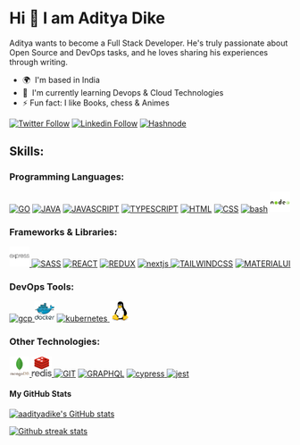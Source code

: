# Hi 👋 I am Aditya Dike


Aditya wants to become a Full Stack Developer. He's truly passionate about Open Source and DevOps tasks, and he loves sharing his experiences through writing.

- 🌍  I'm based in India
- 🧠  I'm currently learning Devops & Cloud Technologies
- ⚡ Fun fact: I like Books, chess & Animes



[![Twitter Follow](https://img.shields.io/badge/Twitter-1DA1F2?style=for-the-badge&logo=twitter&logoColor=white)](https://twitter.com/adityastwt1)
[![Linkedin Follow](https://img.shields.io/badge/Linkedin-0077B5?style=for-the-badge&logo=linkedin&logoColor=white)](https://www.linkedin.com/in/adityadike/)
[![Hashnode](https://img.shields.io/badge/Hashnode-2962FF?style=for-the-badge&logo=hashnode&logoColor=white)](https://adityadike.hashnode.dev/)

<h2 align="left">Skills:</h2>
<h3 align="left"> Programming Languages: </h3>
<p align="left">
<a href="https://golang.org/doc/" target="_blank" rel="noreferrer"><img src="https://cdn.jsdelivr.net/gh/devicons/devicon/icons/go/go-original.svg" width="36" height="36" alt="GO" /></a>
<a href="https://docs.oracle.com/en/java/" target="_blank" rel="noreferrer"><img src="https://cdn.jsdelivr.net/gh/devicons/devicon/icons/java/java-original.svg" width="36" height="36" alt="JAVA" /></a>
<a href="https://www.javascript.com/" target="_blank" rel="noreferrer"><img src="https://cdn.jsdelivr.net/gh/devicons/devicon/icons/javascript/javascript-original.svg" width="36" height="36" alt="JAVASCRIPT" /></a>
<a href="https://www.typescriptlang.org/" target="_blank" rel="noreferrer"><img src="https://cdn.jsdelivr.net/gh/devicons/devicon/icons/typescript/typescript-original.svg" width="36" height="36" alt="TYPESCRIPT" /></a>
<a href="https://developer.mozilla.org/en-US/docs/Web/HTML" target="_blank" rel="noreferrer"><img src="https://cdn.jsdelivr.net/gh/devicons/devicon/icons/html5/html5-original.svg" width="36" height="36" alt="HTML" /></a>
<a href="https://developer.mozilla.org/en-US/docs/Web/CSS" target="_blank" rel="noreferrer"><img src="https://cdn.jsdelivr.net/gh/devicons/devicon/icons/css3/css3-original.svg" width="36" height="36" alt="CSS" /></a>
<a href="https://www.gnu.org/software/bash/" target="_blank" rel="noreferrer"> <img src="https://www.vectorlogo.zone/logos/gnu_bash/gnu_bash-icon.svg" alt="bash" width="36" height="36"/></a>
<a href="https://nodejs.org" target="_blank" rel="noreferrer"> <img src="https://raw.githubusercontent.com/devicons/devicon/master/icons/nodejs/nodejs-original-wordmark.svg" alt="nodejs" width="36" height="36"/> </a>
 </p>
 <h3 align="left">Frameworks & Libraries: </h3>
 <p align="left">
  <a href="https://expressjs.com" target="_blank" rel="noreferrer"> <img src="https://raw.githubusercontent.com/devicons/devicon/master/icons/express/express-original-wordmark.svg" alt="express" width="36" height="36"/> </a>
<a href="https://sass-lang.com/" target="_blank" rel="noreferrer"><img src="https://cdn.jsdelivr.net/gh/devicons/devicon/icons/sass/sass-original.svg" width="36" height="36" alt="SASS" /></a>
<a href="https://reactjs.org/" target="_blank" rel="noreferrer"><img src="https://cdn.jsdelivr.net/gh/devicons/devicon/icons/react/react-original.svg" width="36" height="36" alt="REACT" /></a>
<a href="https://redux.js.org/" target="_blank" rel="noreferrer"><img src="https://cdn.jsdelivr.net/gh/devicons/devicon/icons/redux/redux-original.svg" width="36" height="36" alt="REDUX" /></a>
<a href="https://nextjs.org/" target="_blank" rel="noreferrer"> <img src="https://cdn.worldvectorlogo.com/logos/nextjs-2.svg" alt="nextjs" width="36" height="36"/> </a>
<a href="https://tailwindcss.com/" target="_blank" rel="noreferrer"><img src="https://cdn.jsdelivr.net/gh/devicons/devicon/icons/tailwindcss/tailwindcss-plain.svg" width="36" height="36" alt="TAILWINDCSS" /></a>
<a href="https://material-ui.com/" target="_blank" rel="noreferrer"><img src="https://cdn.jsdelivr.net/gh/devicons/devicon/icons/materialui/materialui-original.svg" width="36" height="36" alt="MATERIALUI" /></a>
   </p>
    <h3 align="left">DevOps Tools: </h3>
  <p align="left">
  <a href="https://cloud.google.com" target="_blank" rel="noreferrer"> <img src="https://www.vectorlogo.zone/logos/google_cloud/google_cloud-icon.svg" alt="gcp" width="36" height="36"/> </a>
  <a href="https://www.docker.com/" target="_blank" rel="noreferrer"> <img src="https://raw.githubusercontent.com/devicons/devicon/master/icons/docker/docker-original-wordmark.svg" alt="docker" width="36" height="36"/></a>
  <a href="https://kubernetes.io" target="_blank" rel="noreferrer"> <img src="https://www.vectorlogo.zone/logos/kubernetes/kubernetes-icon.svg" alt="kubernetes" width="36" height="36"/> </a><a href="https://www.linux.org/" target="_blank" rel="noreferrer"> <img src="https://raw.githubusercontent.com/devicons/devicon/master/icons/linux/linux-original.svg" alt="linux" width="36" height="36"/> </a>

  </p>
  <h3 align="left">Other Technologies: </h3>
  <p align="left">
<a href="https://www.mongodb.com/" target="_blank" rel="noreferrer"> <img src="https://raw.githubusercontent.com/devicons/devicon/master/icons/mongodb/mongodb-original-wordmark.svg" alt="mongodb" width="36" height="36"/> </a>
<a href="https://redis.io" target="_blank" rel="noreferrer"> <img src="https://raw.githubusercontent.com/devicons/devicon/master/icons/redis/redis-original-wordmark.svg" alt="redis" width="36" height="36"/> </a>
<a href="https://git-scm.com/" target="_blank" rel="noreferrer"><img src="https://cdn.jsdelivr.net/gh/devicons/devicon/icons/git/git-original.svg" width="36" height="36" alt="GIT" /></a>
<a href="https://graphql.org/" target="_blank" rel="noreferrer"><img src="https://cdn.jsdelivr.net/gh/devicons/devicon/icons/graphql/graphql-plain.svg" width="36" height="36" alt="GRAPHQL" /></a>
<a href="https://www.cypress.io" target="_blank" rel="noreferrer"> <img src="https://raw.githubusercontent.com/simple-icons/simple-icons/6e46ec1fc23b60c8fd0d2f2ff46db82e16dbd75f/icons/cypress.svg" alt="cypress" width="36" height="36"/> </a>
<a href="https://jestjs.io" target="_blank" rel="noreferrer"> <img src="https://www.vectorlogo.zone/logos/jestjsio/jestjsio-icon.svg" alt="jest" width="36" height="36"/></a>
</p>

<h4>My GitHub Stats</h4>
<a href="http://www.github.com/aadityadike"><img src="https://github-readme-stats.vercel.app/api?username=aadityadike&show_icons=true&title_color=c792ea&icon_color=ffeb95&text_color=7fdbca&bg_color=011627&hide_border=true" alt="aadityadike's GitHub stats" /></a>

<a href="http://www.github.com/aadityadike"><img src="https://github-readme-streak-stats.herokuapp.com/?user=aadityadike&stroke=c792ea&background=011627&ring=c792ea&fire=ffeb95&currStreakNum=ffeb95&currStreakLabel=ffeb95&sideNums=c792ea&sideLabels=c792ea&dates=7fdbca&hide_border=true" alt="Github streak stats"/></a>






 
